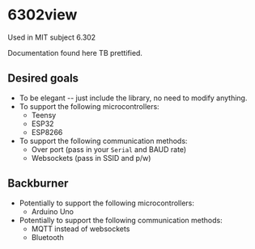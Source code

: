 # 6302view

Used in MIT subject 6.302

Documentation found here TB prettified.

<!--
## Quick example

```cpp

#include "Six302.h"

// microseconds
#define STEP_TIME 100000
#define REPORT_TIME 500000

CommManager cm(STEP_TIME, REPORT_TIME);

float input;
float output;

void setup() {
   /* Add modules */
   cm.addSlider(&input, "Input", {-5, 5}, 0.1);
   cm.addPlot(&output, "Output", {-1, 30});

   /* Ready to communicate over serial */
   cm.connect(&Serial, 115200);
}

void loop() {
   output = input * input;
   cm.step();
}
```
-->

## Desired goals

* To be elegant -- just include the library, no need to modify anything.
* To support the following microcontrollers:
   * Teensy
   * ESP32
   * ESP8266
* To support the following communication methods:
   * Over port (pass in your `Serial` and BAUD rate)
   * Websockets (pass in SSID and p/w)

## Backburner

* Potentially to support the following microcontrollers:
   * Arduino Uno
* Potentially to support the following communication methods:
   * MQTT instead of websockets
   * Bluetooth
